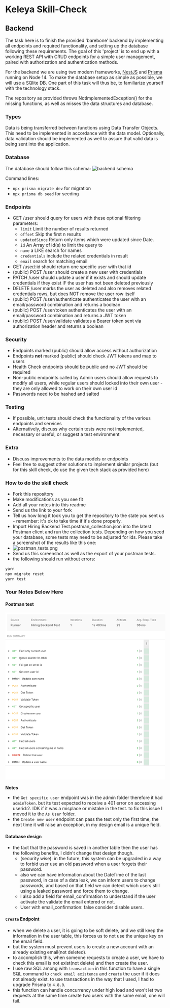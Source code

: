 # Keleya Skill-Check

## Backend

The task here is to finish the provided 'barebone' backend by implementing all endpoints and required functionality, and setting up the database following these requirements. The goal of this 'project' is to end up with a working REST API with CRUD endpoints for a simple user management, paired with authorization and authentication methods.

For the backend we are using two modern frameworks, [NestJS](https://docs.nestjs.com/) and [Prisma](https://www.prisma.io/docs/getting-started) running on Node 14. To make the database setup as simple as possible, we will use a SQlite DB. One part of this task will thus be, to familiarize yourself with the technology stack.

The repository as provided throws NotImplementedException() for the missing functions, as well as misses the data structures and database.

### Types

Data is being transferred between functions using Data Transfer Objects. This need to be implemented in accordance with the data model. Optionally, data validation should be implemented as well to assure that valid data is being sent into the application.

### Database

The database should follow this schema:
![backend schema](backend_schema.png)

Command lines:

- `npx prisma migrate dev` for migration
- `npx prisma db seed` for seeding

### Endpoints

- GET /user should query for users with these optional filtering parameters:
  - `limit` Limit the number of results returned
  - `offset` Skip the first n results
  - `updatedSince` Return only items which were updated since Date.
  - `id` An Array of id(s) to limit the query to
  - `name` a LIKE search for names
  - `credentials` include the related credentials in result
  - `email` search for matching email
- GET /user/:id should return one specific user with that id
- (public) POST /user should create a new user with credentials
- PATCH /user should update a user if it exists and should update credentials if they exist IF the user has not been deleted previously
- DELETE /user marks the user as deleted and also removes related credentials rows, but does NOT remove the user row itself
- (public) POST /user/authenticate authenticates the user with an email/password combination and returns a boolean
- (public) POST /user/token authenticates the user with an email/password combination and returns a JWT token
- (public) POST /user/validate validates a Bearer token sent via authorization header and returns a boolean

### Security

- Endpoints marked (public) should allow access without authorization
- Endpoints **not** marked (public) should check JWT tokens and map to users
- Health Check endpoints should be public and no JWT should be required
- Non-public endpoints called by Admin users should allow requests to modify all users, while regular users should locked into their own user - they are only allowed to work on their own user id
- Passwords need to be hashed and salted

### Testing

- If possible, unit tests should check the functionality of the various endpoints and services
- Alternatively, discuss why certain tests were not implemented, necessary or useful, or suggest a test environment

### Extra

- Discuss improvements to the data models or endpoints
- Feel free to suggest other solutions to implement similar projects (but for this skill check, do use the given tech stack as provided here)

### How to do the skill check

- Fork this repository
- Make modifications as you see fit
- Add all your notes into this readme
- Send us the link to your fork
- Tell us how long it took you to get the repository to the state you sent us - remember: it's ok to take time if it's done properly.
- Import Hiring Backend Test.postman_collection.json into the latest Postman client and run the collection tests. Depending on how you seed your database, some tests may need to be adjusted for ids. Please take a screenshot of the results like this one:
- ![postman_tests.png](postman_tests.png)
- Send us this screenshot as well as the export of your postman tests.
- the following should run without errors:
```
yarn
npx migrate reset
yarn test
```
### Your Notes Below Here

#### Postman test
![postman](Screen%20Shot%202023-02-26%20at%2013.57.56.png)

**Notes**
- the `Get specific user` endpoint was in the admin folder therefore it had `adminToken`. but its test expected to receive a 401 error on accessing userid:2. IDK if it was a misplace or mistake in the test. to fix this issue I moved it to the `As User` folder.
- the `Create new user` endpoint can pass the test only the first time, the next time it will raise an exception, in my design email is a unique field.

#### Database design
- the fact that the password is saved in another table then the user has the following benefits, I didn't change that design though. 
  - (security wise): in the future, this system can be upgraded in a way to forbid user use an old password when a user forgets their password.
  - also we can have information about the DateTime of the last password, in case of a data leak, we can inform users to change passwords, and based on that field we can detect which users still using a leaked password and force them to change.
  - I also add a field for email_confirmation to understand if the user activate the validate the email entered or not.
  - User with email_confirmation: false consider disable users.

#### `Create` Endpoint
- when we delete a user, it is going to be soft delete, and we still keep the information in the user table, this forces us to not use the unique key on the email field.
- but the system must prevent users to create a new account with an already existing email(not deleted).
- to accomplish this, when someone requests to create a user, we have to check this email is not exist(not delete) and then create the user. 
- I use raw SQL among with `transaction` in this function to have a single SQL command to `check email existence` and `create` the user if it does not already exist. to use transactions in the way that I used, I had to upgrade Prisma to `4.8.0`.
- this function can handle concurrency under high load and won't let two requests at the same time create two users with the same email, one will fail.
